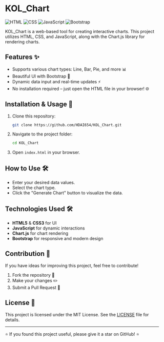 # KOL_Chart
![HTML](https://img.shields.io/badge/HTML-5-red)
![CSS](https://img.shields.io/badge/CSS-3-blue)
![JavaScript](https://img.shields.io/badge/JavaScript-ES6-yellow)
![Bootstrap](https://img.shields.io/badge/Bootstrap-4.x-purple)

KOL_Chart is a web-based tool for creating interactive charts. This project utilizes HTML, CSS, and JavaScript, along with the Chart.js library for rendering charts.

## Features ✨
- Supports various chart types: Line, Bar, Pie, and more 📊
- Beautiful UI with Bootstrap 🎨
- Dynamic data input and real-time updates ⚡
- No installation required – just open the HTML file in your browser! 🌐

## Installation & Usage 🚀
1. Clone this repository:
   ```sh
   git clone https://github.com/HDAI654/KOL_Chart.git
   ```
2. Navigate to the project folder:
   ```sh
   cd KOL_Chart
   ```
3. Open `index.html` in your browser.

## How to Use 🛠️
- Enter your desired data values.
- Select the chart type.
- Click the "Generate Chart" button to visualize the data.

## Technologies Used 🛠
- **HTML5** & **CSS3** for UI
- **JavaScript** for dynamic interactions
- **Chart.js** for chart rendering
- **Bootstrap** for responsive and modern design

## Contribution 🤝
If you have ideas for improving this project, feel free to contribute!
1. Fork the repository 🍴
2. Make your changes ✏️
3. Submit a Pull Request 📩

## License 📄
This project is licensed under the MIT License. See the [LICENSE](LICENSE) file for details.

---
⭐ If you found this project useful, please give it a star on GitHub! ⭐

